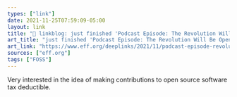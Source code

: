 ```yaml
---
types: ["link"]
date: 2021-11-25T07:59:09-05:00
layout: link
title: "🔗 linkblog: just finished 'Podcast Episode: The Revolution Will Be Open Source | Electronic Frontier Foundation'"
art_title: "just finished 'Podcast Episode: The Revolution Will Be Open Source | Electronic Frontier Foundation"
art_link: "https://www.eff.org/deeplinks/2021/11/podcast-episode-revolution-will-be-open-source"
sources: ["eff.org"]
tags: ["FOSS"]
---
```

Very interested in the idea of making contributions to open source software tax deductible.
